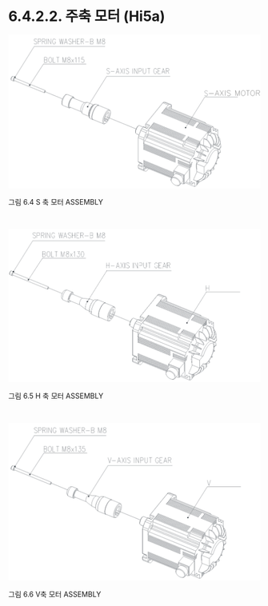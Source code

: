 ﻿# 6.4.2.2. 주축 모터 (Hi5a)


![](../../../_assets/그림_6.4_s축모터.png)

그림 6.4 S 축 모터 ASSEMBLY


<br>


![](../../../_assets/그림_6.5_h축모터.png)

그림 6.5 H 축 모터 ASSEMBLY

<br>


![](../../../_assets/그림_6.6_v축모터.png)

그림 6.6 V축 모터 ASSEMBLY
